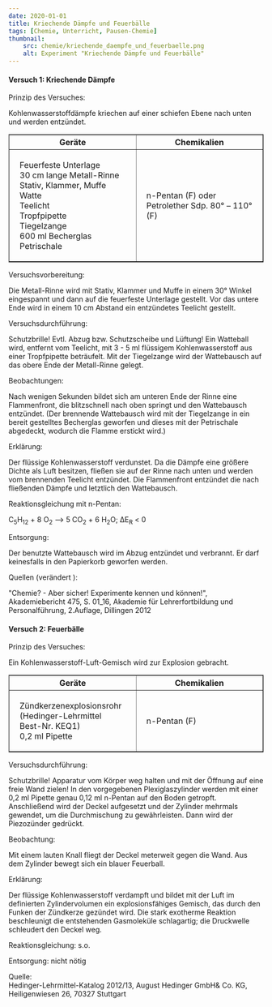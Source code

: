 ```yaml
---
date: 2020-01-01
title: Kriechende Dämpfe und Feuerbälle
tags: [Chemie, Unterricht, Pausen-Chemie]
thumbnail: 
    src: chemie/kriechende_daempfe_und_feuerbaelle.png
    alt: Experiment "Kriechende Dämpfe und Feuerbälle"
---
```


<h4>Versuch 1:  Kriechende Dämpfe</h4>

<youtube watch="PM1SntKuVcU"></youtube>
    
Prinzip des Versuches:

Kohlenwasserstoffdämpfe kriechen auf einer schiefen Ebene nach unten und werden entzündet. 

<table border="1">
    <tr>
        <th style="width:50%">Geräte</th>
        <th style="width:50%">Chemikalien</th>
    </tr>
    <tr>
        <td style="padding:20px">
            Feuerfeste Unterlage
            <br />
            30 cm lange Metall-Rinne
            <br />
            Stativ, Klammer, Muffe
            <br />
            Watte
            <br />
            Teelicht
            <br />
            Tropfpipette
            <br />
            Tiegelzange
            <br />
            600 ml Becherglas
            <br />
            Petrischale
        </td>
        <td style="padding:20px">n-Pentan (F) oder Petrolether Sdp. 80° – 110° (F)</td>
    </tr>
</table>

Versuchsvorbereitung: 

Die Metall-Rinne wird mit Stativ, Klammer und Muffe in einem 30°
Winkel eingespannt und dann auf die feuerfeste Unterlage gestellt. Vor
das untere Ende wird in einem 10 cm Abstand ein entzündetes Teelicht
gestellt. 

Versuchsdurchführung:

Schutzbrille! Evtl. Abzug bzw. Schutzscheibe und Lüftung!  Ein
Watteball wird, entfernt vom Teelicht, mit 3 - 5 ml flüssigem
Kohlenwasserstoff aus einer Tropfpipette beträufelt. Mit der
Tiegelzange wird der Wattebausch auf das obere Ende der Metall-Rinne
gelegt.

Beobachtungen:

Nach wenigen Sekunden bildet sich am unteren Ende der Rinne eine
Flammenfront, die blitzschnell nach oben springt und den Wattebausch
entzündet.  (Der brennende Wattebausch wird mit der Tiegelzange in
ein bereit gestelltes Becherglas geworfen und dieses mit der
Petrischale abgedeckt, wodurch die Flamme erstickt wird.)

Erklärung:

Der flüssige Kohlenwasserstoff verdunstet. Da die Dämpfe eine größere
Dichte als Luft besitzen, fließen sie auf der Rinne nach unten und
werden vom brennenden Teelicht entzündet. Die Flammenfront entzündet
die nach fließenden Dämpfe und letztlich den Wattebausch.

Reaktionsgleichung mit n-Pentan:

C<sub>5</sub>H<sub>12</sub> + 8 O<sub>2</sub> ⟶ 5 CO<sub>2</sub> + 6 H<sub>2</sub>O;  ΔE<sub>R</sub> < 0

Entsorgung:

Der benutzte Wattebausch wird im Abzug entzündet und verbrannt. Er
darf keinesfalls in den Papierkorb geworfen werden.

Quellen (verändert ):

"Chemie? - Aber sicher! Experimente kennen und können!",
Akademiebericht 475, S.  01_16, Akademie für Lehrerfortbildung und
Personalführung, 2.Auflage, Dillingen 2012
 

<h4>Versuch 2: Feuerbälle</h4>

<youtube watch="dQw4w9WgXcQ"></youtube>
    
Prinzip des Versuches:

Ein Kohlenwasserstoff-Luft-Gemisch wird zur Explosion gebracht.

<table border="1" style="width:100%">
    <tr>
        <th style="width:50%">Geräte</th>
        <th style="width:50%">Chemikalien</th>
    </tr>
    <tr>
        <td style="padding:20px">
            Zündkerzenexplosionsrohr
            <br />
            (Hedinger-Lehrmittel Best-Nr. KEQ1)
            <br />
            0,2 ml Pipette
        </td>
        <td style="padding:20px">n-Pentan (F)</td>
    </tr>
</table>

Versuchsdurchführung:

Schutzbrille! Apparatur vom Körper weg halten und mit der Öffnung auf
eine freie Wand zielen!  In den vorgegebenen Plexiglaszylinder werden
mit einer 0,2 ml Pipette genau 0,12 ml n-Pentan auf den Boden
getropft. Anschließend wird der Deckel aufgesetzt und der Zylinder
mehrmals gewendet, um die Durchmischung zu gewährleisten. Dann wird
der Piezozünder gedrückt.

Beobachtung:

Mit einem lauten Knall fliegt der Deckel meterweit gegen die Wand. Aus
dem Zylinder bewegt sich ein blauer Feuerball.

Erklärung:

Der flüssige Kohlenwasserstoff verdampft und bildet mit der Luft im
definierten Zylindervolumen ein explosionsfähiges Gemisch, das durch
den Funken der Zündkerze gezündet wird. Die stark exotherme Reaktion
beschleunigt die entstehenden Gasmoleküle schlagartig; die Druckwelle
schleudert den Deckel weg.

Reaktionsgleichung: s.o.

Entsorgung: nicht nötig

Quelle: <br />
Hedinger-Lehrmittel-Katalog 2012/13, August Hedinger
GmbH& Co. KG, Heiligenwiesen 26, 70327 Stuttgart
